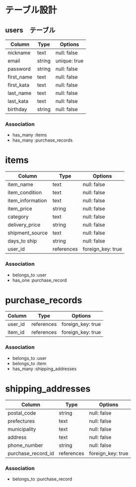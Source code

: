 # テーブル設計

## users　テーブル

| Column     | Type      | Options      |
| ---------- | --------- | ------------ |
| nickname   | text      | null: false  |
| email      | string    | unique: true |
| password   | string    | null: false  |
| first_name | text      | null: false  |
| first_kata | text      | null: false  |
| last_name  | text      | null: false  |
| last_kata  | text      | null: false  |
| birthday   | string    | null: false  |

### Association

- has_many :items
- has_many :purchase_records

# items

| Column           | Type       | Options           |
| ---------------- | ---------- | ----------------- |
| item_name        | text       | null: false       |
| item_condition   | text       | null: false       |
| item_information | text       | null: false       |
| item_price       | string     | null: false       |
| category         | text       | null: false       |
| delivery_price   | string     | null: false       |
| shipment_source  | text       | null: false       |
| days_to ship     | string     | null: false       |
| user_id          | references | foreign_key: true |


### Association

- belongs_to :user
- has_one    :purchase_record

# purchase_records

| Column     | Type       | Options           |
| ---------- | ---------- | ----------------- |
| user_id    | references | foreign_key: true |
| item_id    | references | foreign_key: true |

### Association

- belongs_to :user
- belongs_to :item
- has_many   :shipping_addresses

# shipping_addresses


| Column              | Type       | Options           |
| ------------------- | ---------- | ----------------- |
| postal_code         | string     | null: false       |
| prefectures         | text       | null: false       |
| municipality        | text       | null: false       |
| address             | text       | null: false       |
| phone_number        | string     | null: false       |
| purchase_record_id  | references | foreign_key: true |

### Association

- belongs_to :purchase_record